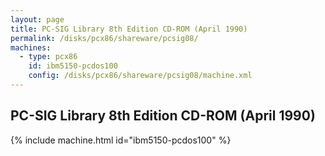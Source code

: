 ```yaml
---
layout: page
title: PC-SIG Library 8th Edition CD-ROM (April 1990)
permalink: /disks/pcx86/shareware/pcsig08/
machines:
  - type: pcx86
    id: ibm5150-pcdos100
    config: /disks/pcx86/shareware/pcsig08/machine.xml
---
```


PC-SIG Library 8th Edition CD-ROM (April 1990)
----------------------------------------------

{% include machine.html id="ibm5150-pcdos100" %}

